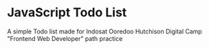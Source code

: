 # JavaScript Todo List
A simple Todo list made for Indosat Ooredoo Hutchison Digital Camp "Frontend Web Developer" path practice
